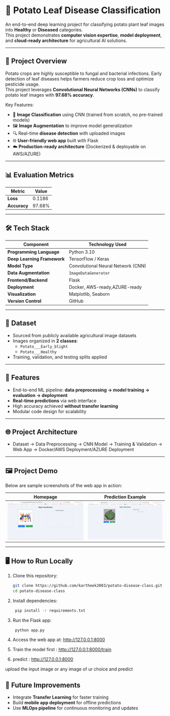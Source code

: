 # 🍃 Potato Leaf Disease Classification

An end-to-end deep learning project for classifying potato plant leaf images into **Healthy** or **Diseased** categories.  
This project demonstrates **computer vision expertise**, **model deployment**, and **cloud-ready architecture** for agricultural AI solutions.

---

## 🚀 Project Overview

Potato crops are highly susceptible to fungal and bacterial infections. Early detection of leaf diseases helps farmers reduce crop loss and optimize pesticide usage.  
This project leverages **Convolutional Neural Networks (CNNs)** to classify potato leaf images with **97.68% accuracy**.

Key Features:
- 📂 **Image Classification** using CNN (trained from scratch, no pre-trained models)
- 🖼️ **Image Augmentation** to improve model generalization
- 🔍 Real-time **disease detection** with uploaded images
- 🌐 **User-friendly web app** built with Flask
- ☁️ **Production-ready architecture** (Dockerized & deployable on AWS/AZURE)

---

## 📊 Evaluation Metrics

| Metric     | Value        |
|------------|-------------|
| **Loss**   | 0.1186       |
| **Accuracy** | 97.68%      |

---

## 🛠️ Tech Stack

| Component        | Technology Used |
|------------------|----------------|
| **Programming Language** | Python 3.10 |
| **Deep Learning Framework** | TensorFlow / Keras |
| **Model Type**    | Convolutional Neural Network (CNN) |
| **Data Augmentation** | `ImageDataGenerator` |
| **Frontend/Backend** | Flask |
| **Deployment**    | Docker, AWS-ready,AZURE-ready |
| **Visualization** | Matplotlib, Seaborn |
| **Version Control** | GitHub |

---

## 📂 Dataset

- Sourced from publicly available agricultural image datasets
- Images organized in **2 classes**:
  - `Potato___Early_blight`
  - `Potato___Healthy`
- Training, validation, and testing splits applied

---

## 🔑 Features

- End-to-end ML pipeline: **data preprocessing → model training → evaluation → deployment**
- **Real-time predictions** via web interface
- High accuracy achieved **without transfer learning**
- Modular code design for scalability

---

## 🌐 Project Architecture

- Dataset → Data Preprocessing → CNN Model → Training & Validation → Web App → Docker/AWS Deployment/AZURE Deployment


---

## 🖼️ Project Demo

Below are sample screenshots of the web app in action:

| Homepage | Prediction Example |
|----------|-------------------|
| ![Homepage](images/homepage.png) | ![Prediction_healthy](images/healthy.png) | ![Prediction_early_blight](images/early_blight.png) |



---

## 🖥️ How to Run Locally

1. Clone this repository:
   ```bash
   git clone https://github.com/kartheek2003/potato-disease-class.git
   cd potato-disease-class

2. Install dependencies:
   ```bash
    pip install -r requirements.txt
   
3. Run the Flask app:
   ```bash
    python app.py

4. Access the web app at:
   http://127.0.0.1:8000

5. Train the model first :
   http://127.0.0.1:8000/train

6. predict :
   http://127.0.0.1:8000

 upload the input image or any image of ur choice and predict 


## 🔮 Future Improvements

- Integrate **Transfer Learning** for faster training  
- Build **mobile app deployment** for offline predictions  
- Use **MLOps pipeline** for continuous monitoring and updates  
